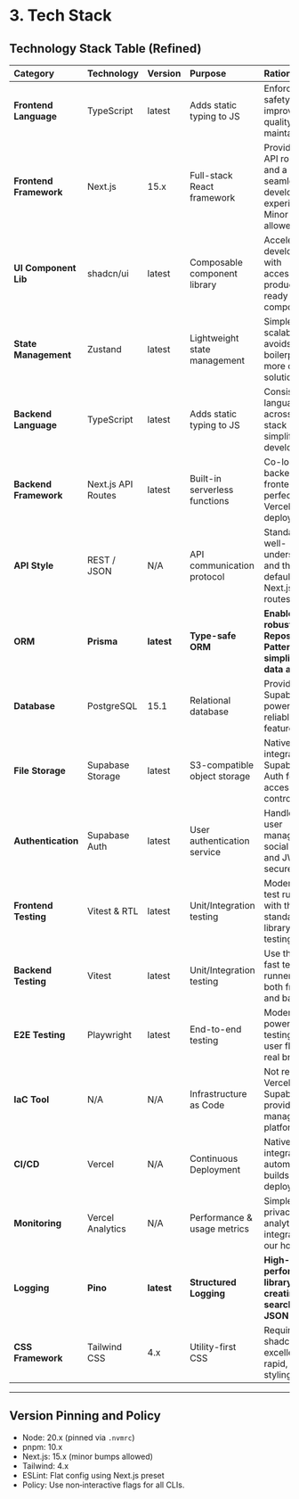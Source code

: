 # 3\. Tech Stack

## Technology Stack Table (Refined)

| Category | Technology | Version | Purpose | Rationale |
| :--- | :--- | :- | :--- | :--- |
| **Frontend Language** | TypeScript | latest | Adds static typing to JS | Enforces type safety, improves code quality and maintainability. |
| **Frontend Framework**| Next.js | 15.x | Full-stack React framework | Provides SSR, API routes, and a seamless developer experience. Minor bumps allowed. |
| **UI Component Lib** | shadcn/ui | latest | Composable component library | Accelerates UI development with accessible, production-ready components. |
| **State Management** | Zustand | latest | Lightweight state management | Simple, scalable, and avoids the boilerplate of more complex solutions. |
| **Backend Language** | TypeScript | latest | Adds static typing to JS | Consistent language across the stack simplifies development. |
| **Backend Framework**| Next.js API Routes| latest | Built-in serverless functions | Co-locates backend with frontend, perfect for Vercel deployment. |
| **API Style** | REST / JSON | N/A | API communication protocol | Standard, well-understood, and the default for Next.js API routes. |
| **ORM** | **Prisma** | **latest** | **Type-safe ORM** | **Enables robust Repository Pattern and simplifies data access.** |
| **Database** | PostgreSQL | 15.1 | Relational database | Provided by Supabase; powerful, reliable, and feature-rich. |
| **File Storage** | Supabase Storage | latest | S3-compatible object storage | Natively integrates with Supabase Auth for easy access control. |
| **Authentication** | Supabase Auth | latest | User authentication service | Handles all user management, social logins, and JWTs securely. |
| **Frontend Testing** | Vitest & RTL | latest | Unit/Integration testing | Modern, fast test runner with the standard library for testing React. |
| **Backend Testing** | Vitest | latest | Unit/Integration testing | Use the same fast test runner for both frontend and backend. |
| **E2E Testing** | Playwright | latest | End-to-end testing | Modern and powerful for testing critical user flows in a real browser. |
| **IaC Tool** | N/A | N/A | Infrastructure as Code | Not required; Vercel and Supabase provide a managed platform. |
| **CI/CD** | Vercel | N/A | Continuous Deployment | Native Git integration for automatic builds and deployments. |
| **Monitoring** | Vercel Analytics | N/A | Performance & usage metrics| Simple, privacy-first analytics integrated into our host. |
| **Logging** | **Pino** | **latest** | **Structured Logging** | **High-performance library for creating searchable JSON logs.** |
| **CSS Framework** | Tailwind CSS | 4.x | Utility-first CSS | Required by shadcn/ui and excellent for rapid, custom styling. |

-----
## Version Pinning and Policy

- Node: 20.x (pinned via `.nvmrc`)
- pnpm: 10.x
- Next.js: 15.x (minor bumps allowed)
- Tailwind: 4.x
- ESLint: Flat config using Next.js preset
- Policy: Use non‑interactive flags for all CLIs.
